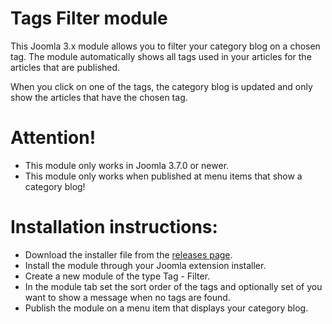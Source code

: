 Tags Filter module
==================

This Joomla 3.x module allows you to filter your category blog on a chosen tag.
The module automatically shows all tags used in your articles for the articles that are published.

When you click on one of the tags, the category blog is updated and only show the articles that have the chosen tag.

# Attention!
* This module only works in Joomla 3.7.0 or newer.
* This module only works when published at menu items that show a category blog!

# Installation instructions:
* Download the installer file from the [releases page](https://github.com/renekreijveld/ModTagsFilter/releases).
* Install the module through your Joomla extension installer.
* Create a new module of the type Tag - Filter.
* In the module tab set the sort order of the tags and optionally set of you want to show a message when no tags are found.
* Publish the module on a menu item that displays your category blog.
